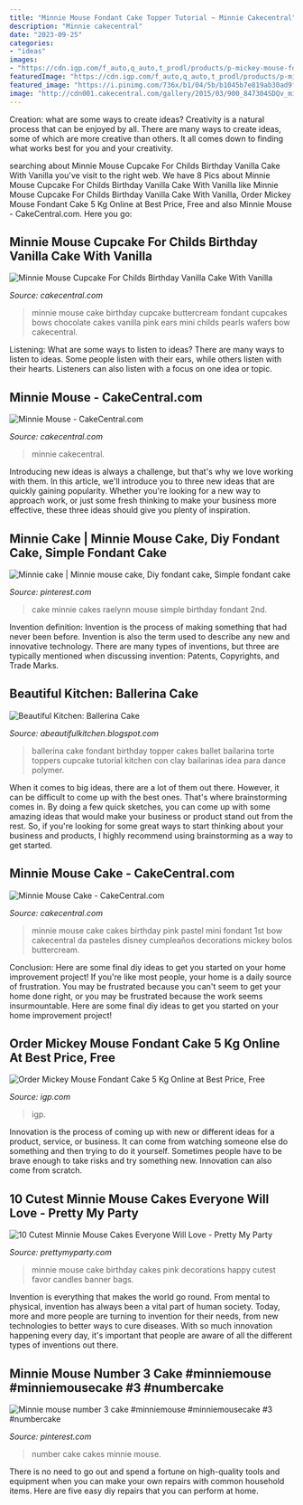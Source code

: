 ```yaml
---
title: "Minnie Mouse Fondant Cake Topper Tutorial ~ Minnie Cakecentral"
description: "Minnie cakecentral"
date: "2023-09-25"
categories:
- "ideas"
images:
- "https://cdn.igp.com/f_auto,q_auto,t_prodl/products/p-mickey-mouse-fondant-cake-5-kg--117544-m.jpg"
featuredImage: "https://cdn.igp.com/f_auto,q_auto,t_prodl/products/p-mickey-mouse-fondant-cake-5-kg--117544-m.jpg"
featured_image: "https://i.pinimg.com/736x/b1/04/5b/b1045b7e819ab30ad9fbb7c505cf4c9d--mickey-cakes-minnie-mouse-cake.jpg"
image: "http://cdn001.cakecentral.com/gallery/2015/03/900_847304SDQv_minnie-mouse-cupcake-for-childs-birthday-vanilla-cake-with-vanilla-buttercream-fondant-bows-pink-pearls-and-chocolate-wafers-for-ears.jpg"
---
```



Creation: what are some ways to create ideas?
Creativity is a natural process that can be enjoyed by all. There are many ways to create ideas, some of which are more creative than others. It all comes down to finding what works best for you and your creativity.

	

		
searching about Minnie Mouse Cupcake For Childs Birthday Vanilla Cake With Vanilla you've visit to the right web. We have 8 Pics about Minnie Mouse Cupcake For Childs Birthday Vanilla Cake With Vanilla like Minnie Mouse Cupcake For Childs Birthday Vanilla Cake With Vanilla, Order Mickey Mouse Fondant Cake 5 Kg Online at Best Price, Free and also Minnie Mouse - CakeCentral.com. Here you go:
		
    
## Minnie Mouse Cupcake For Childs Birthday Vanilla Cake With Vanilla

<img loading=lazy src="http://cdn001.cakecentral.com/gallery/2015/03/900_847304SDQv_minnie-mouse-cupcake-for-childs-birthday-vanilla-cake-with-vanilla-buttercream-fondant-bows-pink-pearls-and-chocolate-wafers-for-ears.jpg" onerror="this.onerror=null;this.src='https://tse4.mm.bing.net/th?id=OIP.qvOYbevmc0PGoUB7lIjFKQHaLH&amp;pid=15.1';" alt="Minnie Mouse Cupcake For Childs Birthday Vanilla Cake With Vanilla">

_Source: cakecentral.com_

>minnie mouse cake birthday cupcake buttercream fondant cupcakes bows chocolate cakes vanilla pink ears mini childs pearls wafers bow cakecentral. 

	

Listening: What are some ways to listen to ideas?
There are many ways to listen to ideas. Some people listen with their ears, while others listen with their hearts. Listeners can also listen with a focus on one idea or topic.

    
## Minnie Mouse - CakeCentral.com

<img loading=lazy src="https://cdn001.cakecentral.com/gallery/2015/03/900_841942aIfM_minnie-mouse.jpg" onerror="this.onerror=null;this.src='https://tse3.mm.bing.net/th?id=OIP.kmBHWBTp3igc24j_07erEAHaLH&amp;pid=15.1';" alt="Minnie Mouse - CakeCentral.com">

_Source: cakecentral.com_

>minnie cakecentral. 

	

Introducing new ideas is always a challenge, but that's why we love working with them. In this article, we'll introduce you to three new ideas that are quickly gaining popularity. Whether you're looking for a new way to approach work, or just some fresh thinking to make your business more effective, these three ideas should give you plenty of inspiration.

    
## Minnie Cake | Minnie Mouse Cake, Diy Fondant Cake, Simple Fondant Cake

<img loading=lazy src="https://i.pinimg.com/736x/b1/04/5b/b1045b7e819ab30ad9fbb7c505cf4c9d--mickey-cakes-minnie-mouse-cake.jpg" onerror="this.onerror=null;this.src='https://tse2.mm.bing.net/th?id=OIP.6xbm8nnRIsCbtZjKvtZcYAHaJ9&amp;pid=15.1';" alt="Minnie cake | Minnie mouse cake, Diy fondant cake, Simple fondant cake">

_Source: pinterest.com_

>cake minnie cakes raelynn mouse simple birthday fondant 2nd. 

	

Invention definition:
Invention is the process of making something that had never been before. Invention is also the term used to describe any new and innovative technology. There are many types of inventions, but three are typically mentioned when discussing invention: Patents, Copyrights, and Trade Marks.

    
## Beautiful Kitchen: Ballerina Cake

<img loading=lazy src="http://3.bp.blogspot.com/-9CjTCjYT2js/TifHh2TKO3I/AAAAAAAAAOg/AERAGX0_Ih0/s1600/IMG_3888.JPG" onerror="this.onerror=null;this.src='https://tse1.mm.bing.net/th?id=OIP.AtfUeUPuTTJvHo31DuhtmwHaLI&amp;pid=15.1';" alt="Beautiful Kitchen: Ballerina Cake">

_Source: abeautifulkitchen.blogspot.com_

>ballerina cake fondant birthday topper cakes ballet bailarina torte toppers cupcake tutorial kitchen con clay bailarinas idea para dance polymer. 

	

When it comes to big ideas, there are a lot of them out there. However, it can be difficult to come up with the best ones. That's where brainstorming comes in. By doing a few quick sketches, you can come up with some amazing ideas that would make your business or product stand out from the rest. So, if you're looking for some great ways to start thinking about your business and products, I highly recommend using brainstorming as a way to get started.

    
## Minnie Mouse Cake - CakeCentral.com

<img loading=lazy src="https://cdn001.cakecentral.com/gallery/2015/03/900_738621pz0A_minnie-mouse-cake.jpg" onerror="this.onerror=null;this.src='https://tse1.mm.bing.net/th?id=OIP.0rrPezPyJ7kDVjmydJf-rAHaJ4&amp;pid=15.1';" alt="Minnie Mouse Cake - CakeCentral.com">

_Source: cakecentral.com_

>minnie mouse cake cakes birthday pink pastel mini fondant 1st bow cakecentral da pasteles disney cumpleaños decorations mickey bolos buttercream. 

	

Conclusion: Here are some final diy ideas to get you started on your home improvement project!
If you're like most people, your home is a daily source of frustration. You may be frustrated because you can't seem to get your home done right, or you may be frustrated because the work seems insurmountable. Here are some final diy ideas to get you started on your home improvement project!

    
## Order Mickey Mouse Fondant Cake 5 Kg Online At Best Price, Free

<img loading=lazy src="https://cdn.igp.com/f_auto,q_auto,t_prodl/products/p-mickey-mouse-fondant-cake-5-kg--117544-m.jpg" onerror="this.onerror=null;this.src='https://tse2.mm.bing.net/th?id=OIP.3Hit3XFDcpOcaAPN767NuQHaHa&amp;pid=15.1';" alt="Order Mickey Mouse Fondant Cake 5 Kg Online at Best Price, Free">

_Source: igp.com_

>igp. 

	

Innovation is the process of coming up with new or different ideas for a product, service, or business. It can come from watching someone else do something and then trying to do it yourself. Sometimes people have to be brave enough to take risks and try something new. Innovation can also come from scratch.

    
## 10 Cutest Minnie Mouse Cakes Everyone Will Love - Pretty My Party

<img loading=lazy src="https://www.prettymyparty.com/wp-content/uploads/2016/01/minnie-mouse-birthday-cake.jpg" onerror="this.onerror=null;this.src='https://tse3.mm.bing.net/th?id=OIP.sPawymOMag3Rt4h2Sm3XwAHaNe&amp;pid=15.1';" alt="10 Cutest Minnie Mouse Cakes Everyone Will Love - Pretty My Party">

_Source: prettymyparty.com_

>minnie mouse cake birthday cakes pink decorations happy cutest favor candles banner bags. 

	

Invention is everything that makes the world go round. From mental to physical, invention has always been a vital part of human society. Today, more and more people are turning to invention for their needs, from new technologies to better ways to cure diseases. With so much innovation happening every day, it's important that people are aware of all the different types of inventions out there.

    
## Minnie Mouse Number 3 Cake #minniemouse #minniemousecake #3 #numbercake

<img loading=lazy src="https://i.pinimg.com/736x/c8/dd/db/c8dddbc6a41d985d03856f7f62523649--number--cakes-cake-making.jpg" onerror="this.onerror=null;this.src='https://tse4.mm.bing.net/th?id=OIP.1pAWmu0hLcyTXa6P90dx6wHaI7&amp;pid=15.1';" alt="Minnie mouse number 3 cake #minniemouse #minniemousecake #3 #numbercake">

_Source: pinterest.com_

>number cake cakes minnie mouse. 

	

There is no need to go out and spend a fortune on high-quality tools and equipment when you can make your own repairs with common household items. Here are five easy diy repairs that you can perform at home.

